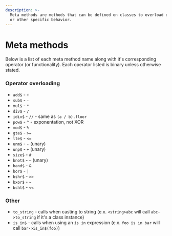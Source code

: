```yaml
---
description: >-
  Meta methods are methods that can be defined on classes to overload operators
  or other specific behavior.
---
```


# Meta methods

Below is a list of each meta method name along with it's corresponding operator (or functionality). Each operator listed is binary unless otherwise stated.

### Operator overloading

* `add$` - `+`
* `sub$` - `-`
* `mul$` - `*`
* `div$` - `/`
* `idiv$` - `//`  - same as `(a / b).floor`
* `pow$` - `^` - exponentation, not XOR
* `mod$` - `%`
* `gte$` - `>=`
* `lte$` - `<=`
* `unm$` - `-` (unary)
* `unp$` - `+` (unary)
* `size$` - `#`
* `bnot$` - `~` (unary)
* `band$` - `&`
* `bor$` - `|`
* `bshr$` - `>>`
* `bxor$` - `~`
* `bshl$` - `<<`

### Other

* `to_string` - calls when casting to string (e.x. `<string>abc` will call `abc->to_string` if it's a class instance)
* `is_in$` - calls when using an `is in` expression (e.x. `foo is in bar` will call `bar->is_in$(foo)`)

